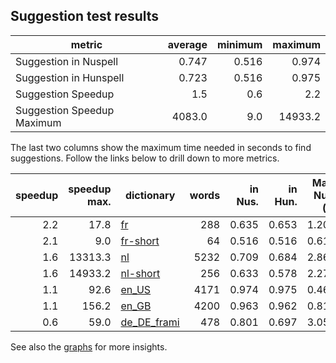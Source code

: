 ## Suggestion test results

| metric | average | minimum | maximum |
|--------|--------:|--------:|--------:|
| Suggestion in Nuspell      | 0.747 | 0.516 | 0.974 |
| Suggestion in Hunspell     | 0.723 | 0.516 | 0.975 |
| Suggestion Speedup         | 1.5 | 0.6 | 2.2 |
| Suggestion Speedup Maximum | 4083.0 | 9.0 | 14933.2 |

The last two columns show the maximum time needed in seconds to find suggestions. Follow the links below to drill down to more metrics.

| speedup | speedup max. | dictionary | words | in Nus. | in Hun. | Max. Nus. (s) | Max. Hun. (s) 
|--------:|-------------:|------------|------:|--------:|--------:|--:|--:|
| 2.2 | 17.8 | [fr](logs/fr.out) | 288 | 0.635 | 0.653 | 1.208 | 2.000 |
| 2.1 | 9.0 | [fr-short](logs/fr-short.out) | 64 | 0.516 | 0.516 | 0.613 | 1.309 |
| 1.6 | 13313.3 | [nl](logs/nl.out) | 5232 | 0.709 | 0.684 | 2.868 | 7.623 |
| 1.6 | 14933.2 | [nl-short](logs/nl-short.out) | 256 | 0.633 | 0.578 | 2.279 | 5.692 |
| 1.1 | 92.6 | [en_US](logs/en_US.out) | 4171 | 0.974 | 0.975 | 0.467 | 0.610 |
| 1.1 | 156.2 | [en_GB](logs/en_GB.out) | 4200 | 0.963 | 0.962 | 0.819 | 1.072 |
| 0.6 | 59.0 | [de_DE_frami](logs/de_DE_frami.out) | 478 | 0.801 | 0.697 | 3.053 | 1.588 |

See also the [graphs](graphs) for more insights.

